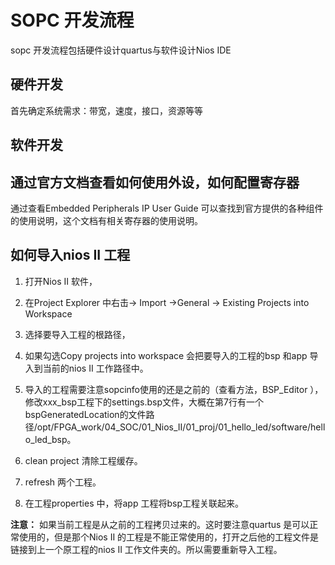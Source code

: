 # SOPC 开发流程



sopc 开发流程包括硬件设计quartus与软件设计Nios IDE



## 硬件开发

首先确定系统需求：带宽，速度，接口，资源等等





## 软件开发





## 通过官方文档查看如何使用外设，如何配置寄存器

通过查看Embedded Peripherals IP User Guide 可以查找到官方提供的各种组件的使用说明，这个文档有相关寄存器的使用说明。



## 如何导入nios II 工程

1. 打开Nios II 软件，

2. 在Project Explorer 中右击-> Import ->General -> Existing Projects into Workspace
3. 选择要导入工程的根路径，
4. 如果勾选Copy projects into workspace 会把要导入的工程的bsp 和app 导入到当前的nios II 工作路径中。
5. 导入的工程需要注意sopcinfo使用的还是之前的（查看方法，BSP_Editor ），修改xxx_bsp工程下的settings.bsp文件，大概在第7行有一个bspGeneratedLocation的文件路径<BspGeneratedLocation>/opt/FPGA_work/04_SOC/01_Nios_II/01_proj/01_hello_led/software/hello_led_bsp</BspGeneratedLocation>。
6. clean project 清除工程缓存。
7. refresh 两个工程。
8. 在工程properties 中，将app 工程将bsp工程关联起来。



**注意：** 如果当前工程是从之前的工程拷贝过来的。这时要注意quartus 是可以正常使用的，但是那个Nios II 的工程是不能正常使用的，打开之后他的工程文件是链接到上一个原工程的nios II 工作文件夹的。所以需要重新导入工程。
